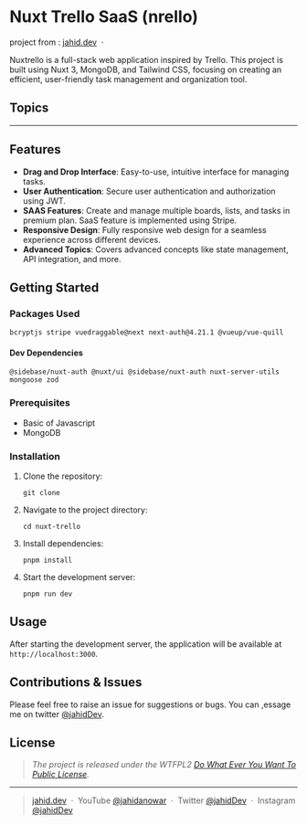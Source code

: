 # Nuxt Trello SaaS (nrello)

project from :
[jahid.dev](https://jahid.dev) &nbsp;&middot;&nbsp;

Nuxtrello is a full-stack web application inspired by Trello. This project is built using Nuxt 3, MongoDB, and Tailwind CSS, focusing on creating an efficient, user-friendly task management and organization tool.

## Topics

<hr>

## Features

- **Drag and Drop Interface**: Easy-to-use, intuitive interface for managing tasks.
- **User Authentication**: Secure user authentication and authorization using JWT.
- **SAAS Features**: Create and manage multiple boards, lists, and tasks in premium plan. SaaS feature is implemented using Stripe.
- **Responsive Design**: Fully responsive web design for a seamless experience across different devices.
- **Advanced Topics**: Covers advanced concepts like state management, API integration, and more.

## Getting Started

### Packages Used

```
bcryptjs stripe vuedraggable@next next-auth@4.21.1 @vueup/vue-quill
```

#### Dev Dependencies

```
@sidebase/nuxt-auth @nuxt/ui @sidebase/nuxt-auth nuxt-server-utils mongoose zod
```

### Prerequisites

- Basic of Javascript
- MongoDB

### Installation

1. Clone the repository:
   ```
   git clone
   ```
2. Navigate to the project directory:
   ```
   cd nuxt-trello
   ```
3. Install dependencies:
   ```
   pnpm install
   ```
4. Start the development server:
   ```
   pnpm run dev
   ```

## Usage

After starting the development server, the application will be available at `http://localhost:3000`.

## Contributions & Issues

Please feel free to raise an issue for suggestions or bugs. You can ,essage me on twitter [@jahidDev](https://twitter.com/jahidDev).

## License

> _The project is released under the WTFPL2 [Do What Ever You Want To Public License](LICENSE)._

<hr>

> [jahid.dev](https://jahid.dev) &nbsp;&middot;&nbsp;
> YouTube [@jahidanowar](https://jahid.dev/go/yt) &nbsp;&middot;&nbsp;
> Twitter [@jahidDev](https://jahid.dev/go/tt) &nbsp;&middot;&nbsp;
> Instagram [@jahidDev](https://jahid.dev/go/ig)

